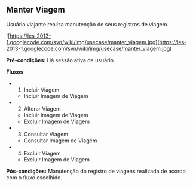 ## Manter Viagem ##

Usuário viajante realiza manutenção de seus registros de viagem.

![https://les-2013-1.googlecode.com/svn/wiki/img/usecase/manter_viagem.jpg](https://les-2013-1.googlecode.com/svn/wiki/img/usecase/manter_viagem.jpg)

**Pré-condições:** Há sessão ativa de usuário.

**Fluxos**
  * 1. Incluir Viagem
    * Incluir Imagem de Viagem
  * 2. Alterar Viagem
    * Incluir Imagem de Viagem
    * Excluir Imagem de Viagem
  * 3. Consultar Viagem
    * Consultar Imagem de Viagem
  * 4. Excluir Viagem
    * Excluir Imagem de Viagem

**Pós-condições:** Manutenção do registro de viagens realizada de acordo com o fluxo escolhido.